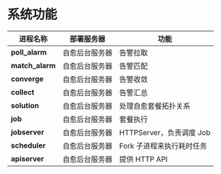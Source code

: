 # 系统功能

| **进程名称**    | **部署服务器** | **功能**                 |
|-----------------|---------------|-------------------------|
| **poll_alarm**  | 自愈后台服务器 | 告警拉取                 |
| **match_alarm** | 自愈后台服务器 | 告警匹配                 |
| **converge**    | 自愈后台服务器 | 告警收敛                 |
| **collect**     | 自愈后台服务器 | 告警汇总                 |
| **solution**    | 自愈后台服务器 | 处理自愈套餐拓扑关系      |
| **job**         | 自愈后台服务器 | 套餐执行                 |
| **jobserver**   | 自愈后台服务器 | HTTPServer，负责调度 Job |
| **scheduler**   | 自愈后台服务器 | Fork 子进程来执行耗时任务 |
| **apiserver**   | 自愈后台服务器 | 提供 HTTP API            |
